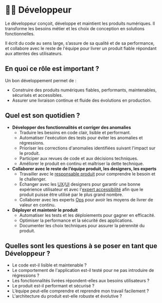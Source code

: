 # 👷‍♀️ Développeur

Le développeur conçoit, développe et maintient les produits numériques. Il transforme les besoins métier et les choix de conception en solutions fonctionnelles.

Il écrit du code au sens large, s’assure de sa qualité et de sa performance, et collabore avec le reste de l'équipe pour livrer un produit fiable répondant aux attentes des utilisateurs.

## En quoi ce rôle est important ?

Un bon développement permet de :

* Construire des produits numériques fiables, performants, maintenables, sécurisés et accessibles.
* Assurer une livraison continue et fluide des évolutions en production.

## Quel est son quotidien ?

* **Développer des fonctionnalités et corriger des anomalies**
  * Traduire les besoins en code clair, lisible et performant.
  * Automatiser l'exécution des tests pour éviter les anomalies et régressions.
  * Prioriser les corrections d'anomalies identifiées suivant l'impact sur le produit.
  * Participer aux revues de code et aux décisions techniques.
  * Améliorer le produit en continu et maîtriser la dette technique.
* **Collaborer avec le reste de l’équipe produit, les designers, les experts**
  * Travailler avec le [responsable produit](responsable-produit.md) pour comprendre le besoin et le challenger.
  * Échanger avec les [UX](expert-en-recherche-utilisateur.md)/[UI](designer.md) designers pour garantir une bonne expérience utilisateur et avec l'[expert accessibilité](expert-accessibilite.md) afin que le produit puisse être utilisé par le plus grand nombre.
  * Collaborer avec les experts [Ops](devops.md) pour avoir les moyens de livrer de valeur en continu.
* **Déployer et maintenir le produit**
  * Automatiser les tests et les déploiements pour gagner en efficacité.
  * Optimiser la performance et la sécurité des applications.
  * Documenter les choix techniques pour assurer la pérennité du produit.

## Quelles sont les questions à se poser en tant que Développeur ?

* Le code est-il lisible et maintenable ?
* Le comportement de l'application est-il testé pour ne pas introduire de régressions ?
* Les fonctionnalités livrées répondent-elles aux besoins utilisateurs ?
* Le produit est-il performant et sécurisé ?
* L’équipe peut-elle comprendre et reprendre mon travail facilement ?
* L'architecture du produit est-elle robuste et évolutive ?
